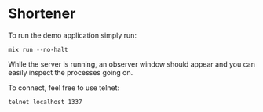 # Shortener

To run the demo application simply run:

    mix run --no-halt

While the server is running, an observer window should appear and you can easily inspect the processes going on.

To connect, feel free to use telnet:

    telnet localhost 1337
